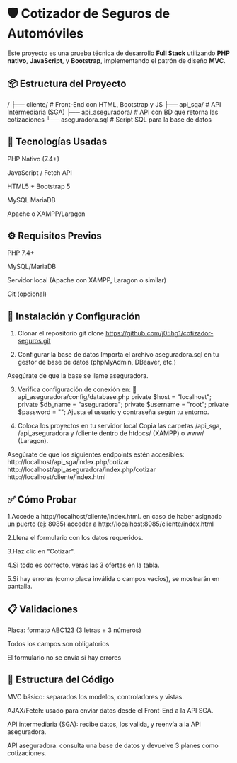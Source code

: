 # 🛡️ Cotizador de Seguros de Automóviles

Este proyecto es una prueba técnica de desarrollo **Full Stack** utilizando **PHP nativo**, **JavaScript**, y **Bootstrap**, implementando el patrón de diseño **MVC**.

## 📦 Estructura del Proyecto

/
├── cliente/                # Front-End con HTML, Bootstrap y JS
├── api_sga/                # API Intermediaria (SGA)
├── api_aseguradora/        # API con BD que retorna las cotizaciones
└── aseguradora.sql         # Script SQL para la base de datos

## 🚀 Tecnologías Usadas
PHP Nativo (7.4+)

JavaScript / Fetch API

HTML5 + Bootstrap 5

MySQL MariaDB

Apache o XAMPP/Laragon

## ⚙️ Requisitos Previos
PHP 7.4+

MySQL/MariaDB

Servidor local (Apache con XAMPP, Laragon o similar)

Git (opcional)

## 🧰 Instalación y Configuración

1. Clonar el repositorio
git clone https://github.com/j05hg1/cotizador-seguros.git

2. Configurar la base de datos
Importa el archivo aseguradora.sql en tu gestor de base de datos (phpMyAdmin, DBeaver, etc.)

Asegúrate de que la base se llame aseguradora.

3. Verifica configuración de conexión en:
📄 api_aseguradora/config/database.php
private $host = "localhost";
private $db_name = "aseguradora";
private $username = "root";
private $password = "";
Ajusta el usuario y contraseña según tu entorno.

4. Coloca los proyectos en tu servidor local
Copia las carpetas /api_sga, /api_aseguradora y /cliente dentro de htdocs/ (XAMPP) o www/ (Laragon).

Asegúrate de que los siguientes endpoints estén accesibles:
http://localhost/api_sga/index.php/cotizar
http://localhost/api_aseguradora/index.php/cotizar
http://localhost/cliente/index.html

## ✅ Cómo Probar
1.Accede a http://localhost/cliente/index.html.
en caso de haber asignado un puerto (ej: 8085) acceder a http://localhost:8085/cliente/index.html

2.Llena el formulario con los datos requeridos.

3.Haz clic en "Cotizar".

4.Si todo es correcto, verás las 3 ofertas en la tabla.

5.Si hay errores (como placa inválida o campos vacíos), se mostrarán en pantalla.

## 📋 Validaciones
Placa: formato ABC123 (3 letras + 3 números)

Todos los campos son obligatorios

El formulario no se envía si hay errores

## 📁 Estructura del Código
MVC básico: separados los modelos, controladores y vistas.

AJAX/Fetch: usado para enviar datos desde el Front-End a la API SGA.

API intermediaria (SGA): recibe datos, los valida, y reenvía a la API aseguradora.

API aseguradora: consulta una base de datos y devuelve 3 planes como cotizaciones.

